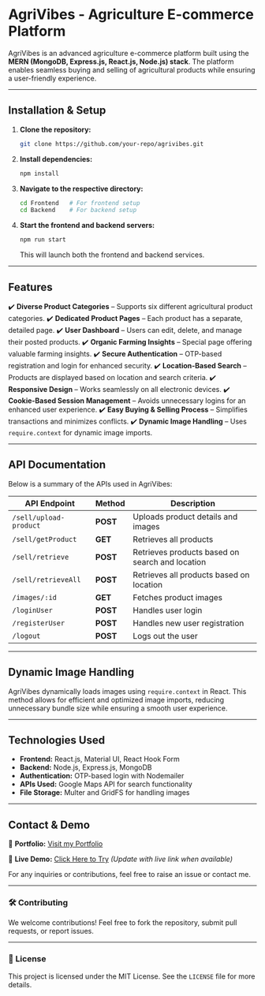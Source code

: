 
# AgriVibes - Agriculture E-commerce Platform

AgriVibes is an advanced agriculture e-commerce platform built using the **MERN (MongoDB, Express.js, React.js, Node.js) stack**. The platform enables seamless buying and selling of agricultural products while ensuring a user-friendly experience.

---
## Installation & Setup

1. **Clone the repository:**
   ```sh
   git clone https://github.com/your-repo/agrivibes.git
   ```
2. **Install dependencies:**
   ```sh
   npm install
   ```
3. **Navigate to the respective directory:**
   ```sh
   cd Frontend   # For frontend setup
   cd Backend    # For backend setup
   ```
4. **Start the frontend and backend servers:**
   ```sh
   npm run start
   ```
   This will launch both the frontend and backend services.

---
## Features

✔️ **Diverse Product Categories** – Supports six different agricultural product categories.
✔️ **Dedicated Product Pages** – Each product has a separate, detailed page.
✔️ **User Dashboard** – Users can edit, delete, and manage their posted products.
✔️ **Organic Farming Insights** – Special page offering valuable farming insights.
✔️ **Secure Authentication** – OTP-based registration and login for enhanced security.
✔️ **Location-Based Search** – Products are displayed based on location and search criteria.
✔️ **Responsive Design** – Works seamlessly on all electronic devices.
✔️ **Cookie-Based Session Management** – Avoids unnecessary logins for an enhanced user experience.
✔️ **Easy Buying & Selling Process** – Simplifies transactions and minimizes conflicts.
✔️ **Dynamic Image Handling** – Uses `require.context` for dynamic image imports.

---
## API Documentation

Below is a summary of the APIs used in AgriVibes:

| API Endpoint | Method | Description |
|-------------|--------|-------------|
| `/sell/upload-product` | **POST** | Uploads product details and images |
| `/sell/getProduct` | **GET** | Retrieves all products |
| `/sell/retrieve` | **POST** | Retrieves products based on search and location |
| `/sell/retrieveAll` | **POST** | Retrieves all products based on location |
| `/images/:id` | **GET** | Fetches product images |
| `/loginUser` | **POST** | Handles user login |
| `/registerUser` | **POST** | Handles new user registration |
| `/logout` | **POST** | Logs out the user |

---
## Dynamic Image Handling

AgriVibes dynamically loads images using `require.context` in React. This method allows for efficient and optimized image imports, reducing unnecessary bundle size while ensuring a smooth user experience.

---
## Technologies Used

- **Frontend:** React.js, Material UI, React Hook Form
- **Backend:** Node.js, Express.js, MongoDB
- **Authentication:** OTP-based login with Nodemailer
- **APIs Used:** Google Maps API for search functionality
- **File Storage:** Multer and GridFS for handling images

---
## Contact & Demo

🔗 **Portfolio:** [Visit my Portfolio](https://myfirstportfolioweb.netlify.app/)

🚀 **Live Demo:** [Click Here to Try](#) *(Update with live link when available)*

For any inquiries or contributions, feel free to raise an issue or contact me.

---
### 🛠 Contributing

We welcome contributions! Feel free to fork the repository, submit pull requests, or report issues.

---
### 📜 License

This project is licensed under the MIT License. See the `LICENSE` file for more details.


